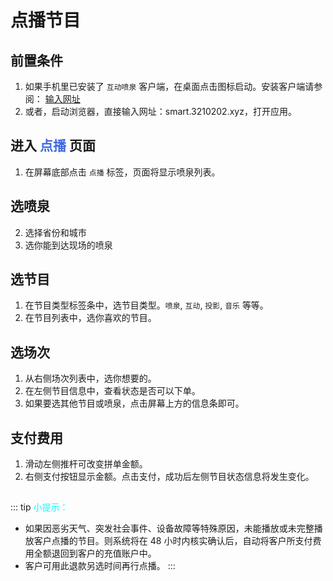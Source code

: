 
# 点播节目

## 前置条件
1. 如果手机里已安装了 `互动喷泉` 客户端，在桌面点击图标启动。安装客户端请参阅： [输入网址](/guide/输入网址)
2. 或者，启动浏览器，直接输入网址：smart.3210202.xyz，打开应用。

## 进入 <font color="royalblue">点播</font> 页面
1. 在屏幕底部点击 `点播` 标签，页面将显示喷泉列表。

## 选喷泉
2. 选择省份和城市
3. 选你能到达现场的喷泉

## 选节目
1. 在节目类型标签条中，选节目类型。`喷泉`, `互动`, `投影`, `音乐` 等等。 
2. 在节目列表中，选你喜欢的节目。

## 选场次
1. 从右侧场次列表中，选你想要的。
2. 在左侧节目信息中，查看状态是否可以下单。
3. 如果要选其他节目或喷泉，点击屏幕上方的信息条即可。

## 支付费用
1. 滑动左侧推杆可改变拼单金额。
2. 右侧支付按钮显示金额。点击支付，成功后左侧节目状态信息将发生变化。

##
::: tip <font color="cyan">小提示：</font>
- 如果因恶劣天气、突发社会事件、设备故障等特殊原因，未能播放或未完整播放客户点播的节目。则系统将在 48 小时内核实确认后，自动将客户所支付费用全额退回到客户的充值账户中。
- 客户可用此退款另选时间再行点播。
:::

